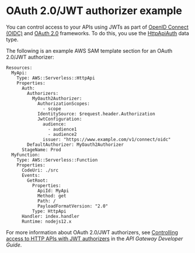 # OAuth 2\.0/JWT authorizer example<a name="serverless-controlling-access-to-apis-oauth2-authorizer"></a>

You can control access to your APIs using JWTs as part of [OpenID Connect \(OIDC\)](https://openid.net/specs/openid-connect-core-1_0.html) and [OAuth 2\.0](https://oauth.net/2/) frameworks\. To do this, you use the [HttpApiAuth](sam-property-httpapi-httpapiauth.md) data type\.

The following is an example AWS SAM template section for an OAuth 2\.0/JWT authorizer:

```
Resources:
  MyApi:
    Type: AWS::Serverless::HttpApi
    Properties:
      Auth:
        Authorizers:
          MyOauth2Authorizer:
            AuthorizationScopes:
              - scope
            IdentitySource: $request.header.Authorization
            JwtConfiguration:
              audience:
                - audience1
                - audience2
              issuer: "https://www.example.com/v1/connect/oidc"
        DefaultAuthorizer: MyOauth2Authorizer
      StageName: Prod
  MyFunction:
    Type: AWS::Serverless::Function
    Properties:
      CodeUri: ./src
      Events:
        GetRoot:
          Properties:
            ApiId: MyApi
            Method: get
            Path: /
            PayloadFormatVersion: "2.0"
          Type: HttpApi
      Handler: index.handler
      Runtime: nodejs12.x
```

For more information about OAuth 2\.0/JWT authorizers, see [Controlling access to HTTP APIs with JWT authorizers](https://docs.aws.amazon.com/apigateway/latest/developerguide/http-api-jwt-authorizer.html) in the *API Gateway Developer Guide*\.